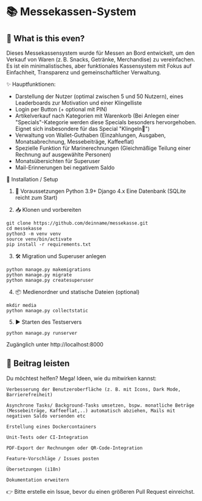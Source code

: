 # 📚 Messekassen-System
## 🧾 What is this even?

Dieses Messekassensystem wurde für Messen an Bord entwickelt, um den Verkauf von Waren (z. B. Snacks, Getränke, Merchandise) zu vereinfachen. Es ist ein minimalistisches, aber funktionales Kassensystem mit Fokus auf Einfachheit, Transparenz und gemeinschaftlicher Verwaltung.

✨ Hauptfunktionen:
- Darstellung der Nutzer (optimal zwischen 5 und 50 Nutzern), eines Leaderboards zur Motivation und einer Klingelliste
-  Login per Button (+ optional mit PIN)
-  Artikelverkauf nach Kategorien mit Warenkorb (Bei Anlegen einer "Specials"-Kategorie werden diese Specials besonders hervorgehoben. Eignet sich insbesondere für das Special "Klingeln🔔")
-  Verwaltung von Wallet-Guthaben (Einzahlungen, Ausgaben, Monatsabrechnung, Messebeiträge, Kaffeeflat)
-  Spezielle Funktion für Marinerechnungen (Gleichmäßige Teilung einer Rechnung auf ausgewählte Personen)
-  Monatsübersichten für Superuser
-  Mail-Erinnerungen bei negativem Saldo


🚀 Installation / Setup
1. 🔧 Voraussetzungen
    Python 3.9+
    Django 4.x
    Eine Datenbank (SQLite reicht zum Start)

2. 📥 Klonen und vorbereiten

```
git clone https://github.com/deinname/messekasse.git
cd messekasse
python3 -m venv venv
source venv/bin/activate
pip install -r requirements.txt
```

3. 🛠 Migration und Superuser anlegen
```
python manage.py makemigrations
python manage.py migrate
python manage.py createsuperuser
```
4. 📦 Medienordner und statische Dateien (optional)
```
mkdir media
python manage.py collectstatic
```
5. ▶️ Starten des Testservers
```
python manage.py runserver
```
Zugänglich unter http://localhost:8000

## 🤝 Beitrag leisten

Du möchtest helfen? Mega!
Ideen, wie du mitwirken kannst:

    Verbesserung der Benutzeroberfläche (z. B. mit Icons, Dark Mode, Barrierefreiheit)

    Asynchrone Tasks/ Background-Tasks umsetzen, bspw. monatliche Beträge (Messebeiträge, Kaffeeflat,..) automatisch abziehen, Mails mit negativen Saldo versenden etc

    Erstellung eines Dockercontainers 

    Unit-Tests oder CI-Integration

    PDF-Export der Rechnungen oder QR-Code-Integration

    Feature-Vorschläge / Issues posten

    Übersetzungen (i18n)

    Dokumentation erweitern

👉 Bitte erstelle ein Issue, bevor du einen größeren Pull Request einreichst.
